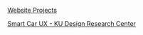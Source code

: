 


[Website Projects](portfolio/website-projects.md)
      
[Smart Car UX - KU Design Research Center](portfolio/smartcarux.md)
